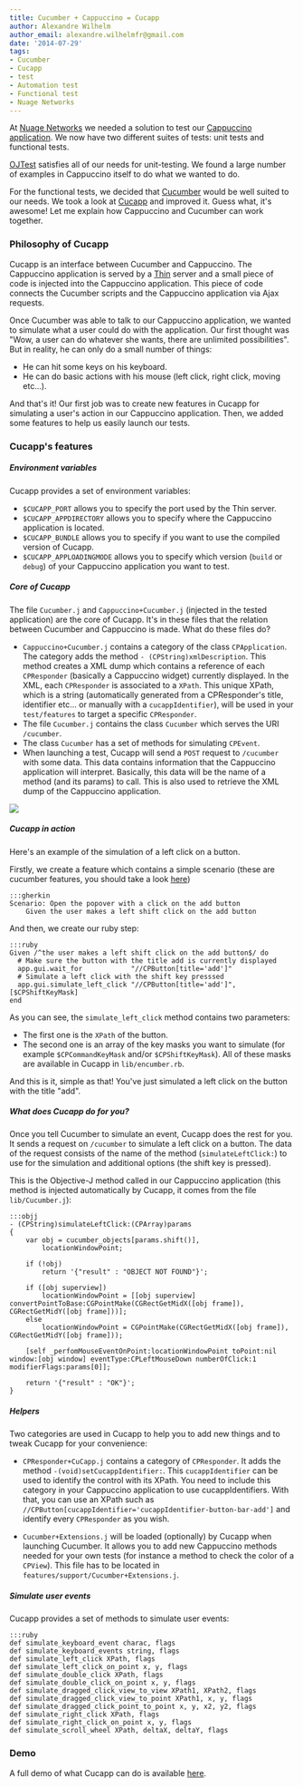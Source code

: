 ```yaml
---
title: Cucumber + Cappuccino = Cucapp
author: Alexandre Wilhelm
author_email: alexandre.wilhelmfr@gmail.com
date: '2014-07-29'
tags:
- Cucumber
- Cucapp
- test
- Automation test
- Functional test
- Nuage Networks
---
```


At [Nuage Networks](http://www.nuagenetworks.net) we needed a solution to test our [Cappuccino application](http://www.cappuccino-project.org/blog/2014/07/cappuccino-in-action-nuage-networks.html). We now have two different suites of tests: unit tests and functional tests.

[OJTest](https://github.com/cappuccino/OJTest) satisfies all of our needs for unit-testing. We found a large number of examples in Cappuccino itself to do what we wanted to do.

For the functional tests, we decided that [Cucumber](http://cukes.info) would be well suited to our needs. We took a look at [Cucapp](https://github.com/cappuccino/cucapp) and improved it. Guess what, it's awesome! Let me explain how Cappuccino and Cucumber can work together.

### Philosophy of Cucapp

Cucapp is an interface between Cucumber and Cappuccino. The Cappuccino application is served by a [Thin](http://code.macournoyer.com/thin/) server and a small piece of code is injected into the Cappuccino application. This piece of code connects the Cucumber scripts and the Cappuccino application via Ajax requests.

Once Cucumber was able to talk to our Cappuccino application, we wanted to simulate what a user could do with the application. Our first thought was "Wow, a user can do whatever she wants, there are unlimited possibilities". But in reality, he can only do a small number of things:

* He can hit some keys on his keyboard.
* He can do basic actions with his mouse (left click, right click, moving etc...).

And that's it! Our first job was to create new features in Cucapp for simulating a user's action in our Cappuccino application. Then, we added some features to help us easily launch our tests.

### Cucapp's features

##### Environment variables

Cucapp provides a set of environment variables:

* `$CUCAPP_PORT` allows you to specify the port used by the Thin server.
* `$CUCAPP_APPDIRECTORY` allows you to specify where the Cappuccino application is located.
* `$CUCAPP_BUNDLE` allows you to specify if you want to use the compiled version of Cucapp.
* `$CUCAPP_APPLOADINGMODE` allows you to specify which version (`build` or `debug`) of your Cappuccino application you want to test.

##### Core of Cucapp

The file `Cucumber.j` and `Cappuccino+Cucumber.j` (injected in the tested application) are the core of Cucapp. It's in these files that the relation between Cucumber and Cappuccino is made. What do these files do?

- `Cappuccino+Cucumber.j` contains a category of the class `CPApplication`. The category adds the method `- (CPString)xmlDescription`. This method creates a XML dump which contains a reference of each `CPResponder` (basically a Cappuccino widget) currently displayed. In the XML, each `CPResponder` is associated to a `XPath`. This unique XPath, which is a string (automatically generated from a CPResponder's title, identifier etc... or manually with a `cucappIdentifier`), will be used in your `test/features` to target a specific `CPResponder`.
- The file `Cucumber.j` contains the class `Cucumber` which serves the URI `/cucumber`.
- The class `Cucumber` has a set of methods for simulating `CPEvent`.
- When launching a test, Cucapp will send a `POST` request to `/cucumber` with some data. This data contains information that the Cappuccino application will interpret. Basically, this data will be the name of a method (and its params) to call. This is also used to retrieve the XML dump of the Cappuccino application.

[![](/img/cpo-uploads/2014/07/cucapp.png)](/img/cpo-uploads/2014/07/cucapp.png)

##### Cucapp in action

Here's an example of the simulation of a left click on a button.

Firstly, we create a feature which contains a simple scenario (these are cucumber features, you should take a look [here](https://github.com/cucumber/cucumber/wiki/Feature-Introduction))

    :::gherkin
    Scenario: Open the popover with a click on the add button
        Given the user makes a left shift click on the add button

And then, we create our ruby step:

    :::ruby
    Given /^the user makes a left shift click on the add button$/ do
      # Make sure the button with the title add is currently displayed
      app.gui.wait_for            "//CPButton[title='add']"
      # Simulate a left click with the shift key presssed
      app.gui.simulate_left_click "//CPButton[title='add']", [$CPShiftKeyMask]
    end

As you can see, the `simulate_left_click` method contains two parameters:

- The first one is the `XPath` of the button.
- The second one is an array of the key masks you want to simulate (for example `$CPCommandKeyMask` and/or `$CPShiftKeyMask`). All of these masks are available in Cucapp in `lib/encumber.rb`.

And this is it, simple as that! You've just simulated a left click on the button with the title "add".

##### What does Cucapp do for you?

Once you tell Cucumber to simulate an event, Cucapp does the rest for you. It sends a request on `/cucumber` to simulate a left click on a button. The data of the request consists of the name of the method (`simulateLeftClick:`) to use for the simulation and additional options (the shift key is pressed).

This is the Objective-J method called in our Cappuccino application (this method is injected automatically by Cucapp, it comes from the file `lib/Cucumber.j`):

    :::objj
    - (CPString)simulateLeftClick:(CPArray)params
    {
        var obj = cucumber_objects[params.shift()],
            locationWindowPoint;

        if (!obj)
            return '{"result" : "OBJECT NOT FOUND"}';

        if ([obj superview])
            locationWindowPoint = [[obj superview] convertPointToBase:CGPointMake(CGRectGetMidX([obj frame]), CGRectGetMidY([obj frame]))];
        else
            locationWindowPoint = CGPointMake(CGRectGetMidX([obj frame]), CGRectGetMidY([obj frame]));

        [self _perfomMouseEventOnPoint:locationWindowPoint toPoint:nil window:[obj window] eventType:CPLeftMouseDown numberOfClick:1 modifierFlags:params[0]];

        return '{"result" : "OK"}';
    }

##### Helpers

Two categories are used in Cucapp to help you to add new things and to tweak Cucapp for your convenience:

- `CPResponder+CuCapp.j` contains a category of `CPResponder`. It adds the method `-(void)setCucappIdentifier:`. This `cucappIdentifier` can be used to identify the control with its XPath. You need to include this category in your Cappuccino application to use cucappIdentifiers. With that, you can use an XPath such as `//CPButton[cucappIdentifier='cucappIdentifier-button-bar-add']` and identify every `CPResponder` as you wish.

- `Cucumber+Extensions.j` will be loaded (optionally) by Cucapp when launching Cucumber. It allows you to add new Cappuccino methods needed for your own tests (for instance a method to check the color of a `CPView`). This file has to be located in `features/support/Cucumber+Extensions.j`.

##### Simulate user events

Cucapp provides a set of methods to simulate user events:

    :::ruby
    def simulate_keyboard_event charac, flags
    def simulate_keyboard_events string, flags
    def simulate_left_click XPath, flags
    def simulate_left_click_on_point x, y, flags
    def simulate_double_click XPath, flags
    def simulate_double_click_on_point x, y, flags
    def simulate_dragged_click_view_to_view XPath1, XPath2, flags
    def simulate_dragged_click_view_to_point XPath1, x, y, flags
    def simulate_dragged_click_point_to_point x, y, x2, y2, flags
    def simulate_right_click XPath, flags
    def simulate_right_click_on_point x, y, flags
    def simulate_scroll_wheel XPath, deltaX, deltaY, flags

### Demo

A full demo of what Cucapp can do is available [here](https://github.com/Dogild/Cucapp-demo).
